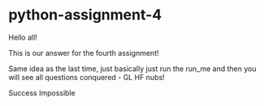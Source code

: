 # python-assignment-4

Hello all!

This is our answer for the fourth assignment!

Same idea as the last time, just basically just run the run_me and then you will see all questions conquered - GL HF nubs!

Success Impossible
